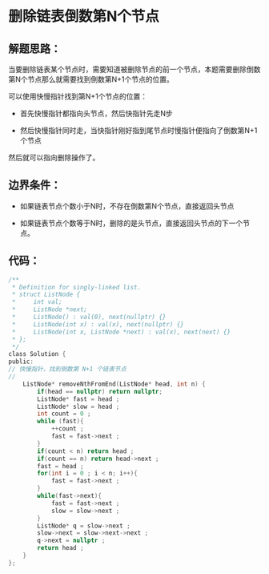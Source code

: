 # 删除链表倒数第N个节点

## 解题思路：

当要删除链表某个节点时，需要知道被删除节点的前一个节点，本题需要删除倒数第N个节点那么就需要找到倒数第N+1个节点的位置。

可以使用快慢指针找到第N+1个节点的位置：

- 首先快慢指针都指向头节点，然后快指针先走N步

- 然后快慢指针同时走，当快指针刚好指到尾节点时慢指针便指向了倒数第N+1个节点

然后就可以指向删除操作了。



## 边界条件：

- 如果链表节点个数小于N时，不存在倒数第N个节点，直接返回头节点

- 如果链表节点个数等于N时，删除的是头节点，直接返回头节点的下一个节点。



## 代码：

```c
/**
 * Definition for singly-linked list.
 * struct ListNode {
 *     int val;
 *     ListNode *next;
 *     ListNode() : val(0), next(nullptr) {}
 *     ListNode(int x) : val(x), next(nullptr) {}
 *     ListNode(int x, ListNode *next) : val(x), next(next) {}
 * };
 */
class Solution {
public:
// 快慢指针，找到倒数第 N+1 个链表节点
//
    ListNode* removeNthFromEnd(ListNode* head, int n) {
        if(head == nullptr) return nullptr;
        ListNode* fast = head ;
        ListNode* slow = head ;
        int count = 0 ;
        while (fast){
            ++count ;
            fast = fast->next ;
        }
        if(count < n) return head ;
        if(count == n) return head->next ;
        fast = head ;
        for(int i = 0 ; i < n; i++){
            fast = fast->next ;
        }
        while(fast->next){
            fast = fast->next ;
            slow = slow->next ;
        }
        ListNode* q = slow->next ;
        slow->next = slow->next->next ;
        q->next = nullptr ;
        return head ;
    }
};
```


